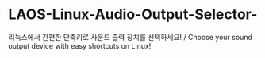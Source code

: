 # LAOS-Linux-Audio-Output-Selector-
리눅스에서 간편한 단축키로 사운드 출력 장치를 선택하세요! / Choose your sound output device with easy shortcuts on Linux!
